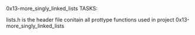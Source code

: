 



0x13-more_singly_linked_lists TASKS:


 lists.h is the header file conitain all prottype functions used in project 0x13-more_singly_linked_lists
